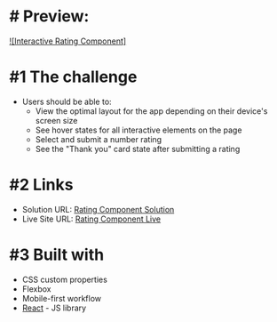 
# # Preview: 
[![Interactive Rating Component]](https://github.com/VRashi16/interactive-star-rating/assets/42666448/3bdfc8e0-782f-43a3-adbc-ccdfe069bea1)

# #1 The challenge

- Users should be able to:
  - View the optimal layout for the app depending on their device's screen size
  - See hover states for all interactive elements on the page
  - Select and submit a number rating
  - See the "Thank you" card state after submitting a rating

# #2 Links

- Solution URL: [Rating Component Solution](https://www.frontendmentor.io/solutions/interactive-rating-component-using-react-d7YDAYmERG)
- Live Site URL: [Rating Component Live](https://fm-rating-page.netlify.app)

# #3 Built with

- CSS custom properties
- Flexbox
- Mobile-first workflow
- [React](https://reactjs.org/) - JS library
